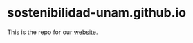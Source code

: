 # sostenibilidad-unam.github.io

This is the repo for our [website](http://sostenibilidad-unam.github.io/).
